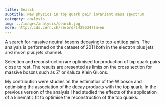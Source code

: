 ```yaml
---
title: Search
subtitle: New physics in top quark pair invariant mass spectrum.
category: analysis
img: ../images/analysis/search.jpg
more: http://cds.cern.ch/record/1429634?ln=en
---
```


A search for massive neutral bosons decaying to top-antitop pairs. The analysis is performed on the dataset of 2011 both in the electron plus jets and muon plus jets channel.

Selection and reconstruction are optimised for production of top quark pairs close to rest. The results are presented as limits on the cross section for massive bosons such as Z' or Kaluza Klein Gluons.

My contribution were studies on the estimation of the W boson and optimising the association of the decay products with the top quark. In the previous version of the analysis I had studied the effects of the application of a kinematic fit to optimise the reconstruction of the top quarks.
